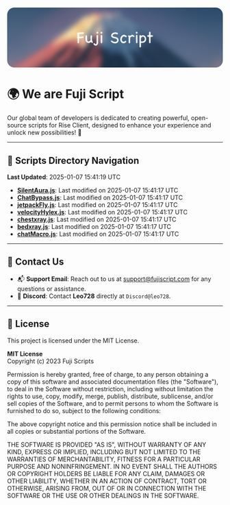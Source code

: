 ![Banner](.github/b.webp)

# 🌍 **We are Fuji Script**

Our global team of developers is dedicated to creating powerful, open-source scripts for Rise Client, designed to enhance your experience and unlock new possibilities! 🌟

---
<!-- SCRIPTS_NAVIGATION_START -->
## 📂 **Scripts Directory Navigation**

**Last Updated**: 2025-01-07 15:41:19 UTC

- **[SilentAura.js](scripts/SilentAura.js)**: Last modified on 2025-01-07 15:41:17 UTC
- **[ChatBypass.js](scripts/ChatBypass.js)**: Last modified on 2025-01-07 15:41:17 UTC
- **[jetpackFly.js](scripts/jetpackFly.js)**: Last modified on 2025-01-07 15:41:17 UTC
- **[velocityHylex.js](scripts/velocityHylex.js)**: Last modified on 2025-01-07 15:41:17 UTC
- **[chestxray.js](scripts/chestxray.js)**: Last modified on 2025-01-07 15:41:17 UTC
- **[bedxray.js](scripts/bedxray.js)**: Last modified on 2025-01-07 15:41:17 UTC
- **[chatMacro.js](scripts/chatMacro.js)**: Last modified on 2025-01-07 15:41:17 UTC

<!-- SCRIPTS_NAVIGATION_END -->

---

## 💬 **Contact Us**  
- 📬 **Support Email**: Reach out to us at [support@fujiscript.com](mailto:support@fujiscript.com) for any questions or assistance.  
- 💬 **Discord**: Contact **Leo728** directly at `Discord@leo728`.

---

## 📜 **License**

This project is licensed under the MIT License.  

**MIT License**  
Copyright (c) 2023 Fuji Scripts  

Permission is hereby granted, free of charge, to any person obtaining a copy of this software and associated documentation files (the "Software"), to deal in the Software without restriction, including without limitation the rights to use, copy, modify, merge, publish, distribute, sublicense, and/or sell copies of the Software, and to permit persons to whom the Software is furnished to do so, subject to the following conditions:  

The above copyright notice and this permission notice shall be included in all copies or substantial portions of the Software.  

THE SOFTWARE IS PROVIDED "AS IS", WITHOUT WARRANTY OF ANY KIND, EXPRESS OR IMPLIED, INCLUDING BUT NOT LIMITED TO THE WARRANTIES OF MERCHANTABILITY, FITNESS FOR A PARTICULAR PURPOSE AND NONINFRINGEMENT. IN NO EVENT SHALL THE AUTHORS OR COPYRIGHT HOLDERS BE LIABLE FOR ANY CLAIM, DAMAGES OR OTHER LIABILITY, WHETHER IN AN ACTION OF CONTRACT, TORT OR OTHERWISE, ARISING FROM, OUT OF OR IN CONNECTION WITH THE SOFTWARE OR THE USE OR OTHER DEALINGS IN THE SOFTWARE.  
